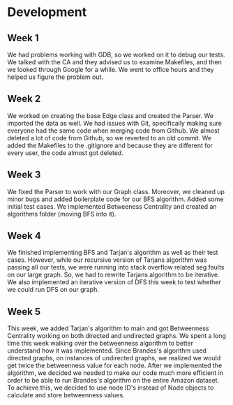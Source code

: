 # Development

## Week 1
We had problems working with GDB, so we worked on it to debug our tests. We talked with the CA and they advised us to examine Makefiles, and then we looked through Google for a while. We went to office hours and they helped us figure the problem out.

## Week 2
We worked on creating the base Edge class and created the Parser. We imported the data as well. We had issues with Git, specifically making sure everyone had the same code when merging code from Github. We almost deleted a lot of code from Github, so we reverted to an old commit. We added the Makefiles to the .gitignore and because they are different for every user, the code almost got deleted.

## Week 3
We fixed the Parser to work with our Graph class. Moreover, we cleaned up minor bugs and added boilerplate code for our BFS algorithm. Added some initial test cases. We implemented Betweeness Centrality and created an algorithms folder (moving BFS into it).

## Week 4
We finished implementing BFS and Tarjan's algorithm as well as their test cases. However, while our recursive version of Tarjans algorithm was passing all our tests, we were running into stack overflow related seg faults on our large graph. So, we had to rewrite Tarjans algorithm to be iterative. We also implemented an iterative version of DFS this week to test whether we could run DFS on our graph.

## Week 5
This week, we added Tarjan's algorithm to main and got Betweenness Centrality working on both directed and undirected graphs. We spent a long time this week walking over the betweenness algorithm to better understand how it was implemented. Since Brandes's algorithm used directed graphs, on instances of undirected graphs, we realized we would get twice the betweenness value for each node. After we implemented the algorithm, we decided we needed to make our code much more efficient in order to be able to run Brandes's algorithm on the entire Amazon dataset. To achieve this, we decided to use node ID's instead of Node objects to calculate and store betweenness values.
